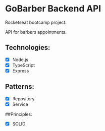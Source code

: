 # GoBarber Backend API

Rocketseat bootcamp project. 

API for barbers appointments.

## Technologies:

- [x] Node.js
- [x] TypeScript
- [x] Express

## Patterns:

- [x] Repository
- [x] Service

##Principles:
- [x] SOLID
